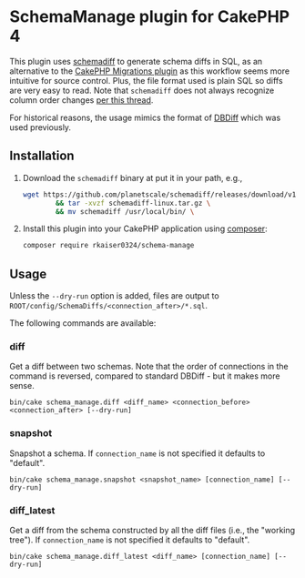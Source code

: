 # SchemaManage plugin for CakePHP 4

This plugin uses [schemadiff](https://github.com/planetscale/schemadiff) to generate schema diffs in SQL, as an alternative to the [CakePHP Migrations plugin](https://book.cakephp.org/migrations/3/en/index.html) as this workflow seems more intuitive for source control.  Plus, the file format used is plain SQL so diffs are very easy to read.  Note that `schemadiff` does not always recognize column order changes [per this thread](https://github.com/planetscale/schemadiff/issues/29).

For historical reasons, the usage mimics the format of [DBDiff](https://github.com/rkaiser0324/DBDiff) which was used previously.


## Installation

1. Download the `schemadiff` binary at put it in your path, e.g., 
    ```bash
    wget https://github.com/planetscale/schemadiff/releases/download/v1.4/schemadiff-linux.tar.gz \
            && tar -xvzf schemadiff-linux.tar.gz \
            && mv schemadiff /usr/local/bin/ \
    ```
1. Install this plugin into your CakePHP application using [composer](https://getcomposer.org):
    ```bash
    composer require rkaiser0324/schema-manage
    ```

## Usage

Unless the `--dry-run` option is added, files are output to `ROOT/config/SchemaDiffs/<connection_after>/*.sql`.

The following commands are available:

### diff
Get a diff between two schemas.  Note that the order of connections in the command is reversed, compared to standard DBDiff - but it makes more sense.

`bin/cake schema_manage.diff <diff_name> <connection_before> <connection_after> [--dry-run]`

### snapshot
Snapshot a schema.  If `connection_name` is not specified it defaults to "default".

`bin/cake schema_manage.snapshot <snapshot_name> [connection_name] [--dry-run]`

### diff_latest
Get a diff from the schema constructed by all the diff files (i.e., the "working tree"). If `connection_name` is not specified it defaults to "default".

`bin/cake schema_manage.diff_latest <diff_name> [connection_name] [--dry-run]`

